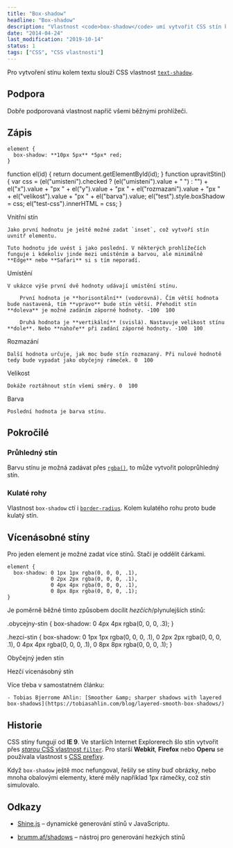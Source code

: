 ```yaml
---
title: "Box-shadow"
headline: "Box-shadow"
description: "Vlastnost <code>box-shadow</code> umí vytvořit CSS stín kolem elementu."
date: "2014-04-24"
last_modification: "2019-10-14"
status: 1
tags: ["CSS", "CSS vlastnosti"]
---
```


Pro vytvoření stínu kolem textu slouží CSS vlastnost [`text-shadow`](/text-shadow).

## Podpora

Dobře podporovaná vlastnost napříč všemi běžnými prohlížeči.

## Zápis

```
element {
  box-shadow: **10px 5px** *5px* red;
}
```

  function el(id) {
    return document.getElementById(id);
  }
  function upravitStin() {
    var css = (el("umisteni").checked ? (el("umisteni").value + " ") : "") + el("x").value + "px " + el("y").value + "px " + el("rozmazani").value + "px " + el("velikost").value + "px " + el("barva").value;
    el("test").style.boxShadow = css;
    el("test-css").innerHTML = css;
  }

  Vnitřní stín
  
    Jako první hodnotu je ještě možné zadat `inset`, což vytvoří stín uvnitř elementu.

    Tuto hodnotu jde uvést i jako poslední. V některých prohlížečích funguje i kdekoliv jinde mezi umístěním a barvou, ale minimálně **Edge** nebo **Safari** si s tím neporadí.

  Umístění
  
    V ukázce výše první dvě hodnoty udávají umístění stínu.

        První hodnota je **horisontální** (vodorovná). Čím větší hodnota bude nastavená, tím **vpravo** bude stín větší. Přehodit stín **doleva** je možné zadáním záporné hodnoty. -100  100        

        Druhá hodnota je **vertikální** (svislá). Nastavuje velikost stínu **dole**. Nebo **nahoře** při zadání záporné hodnoty. -100  100

  Rozmazání
  
    Další hodnota určuje, jak moc bude stín rozmazaný. Při nulové hodnotě tedy bude vypadat jako obyčejný rámeček. 0  100

  Velikost
  
    Dokáže roztáhnout stín všemi směry. 0  100

  Barva
  
    Poslední hodnota je barva stínu. 

## Pokročilé

### Průhledný stín

Barvu stínu je možná zadávat přes [`rgba()`](/opacity#rgba), to může vytvořit poloprůhledný stín.

### Kulaté rohy

Vlastnost `box-shadow` ctí i [`border-radius`](/border-radius). Kolem kulatého rohu proto bude kulatý stín.

## Vícenásobné stíny

Pro jeden element je možné zadat více stínů. Stačí je oddělit čárkami.

```
element {
  box-shadow: 0 1px 1px rgba(0, 0, 0, .1), 
              0 2px 2px rgba(0, 0, 0, .1), 
              0 4px 4px rgba(0, 0, 0, .1), 
              0 8px 8px rgba(0, 0, 0, .1);
}
```

Je poměrně běžné tímto způsobem docílit *hezčích*/plynulejších stínů:

  .obycejny-stin {
    box-shadow: 0 4px 4px rgba(0, 0, 0, .3);
  }
  
  .hezci-stin {
    box-shadow: 0 1px 1px rgba(0, 0, 0, .1), 
                0 2px 2px rgba(0, 0, 0, .1), 
                0 4px 4px rgba(0, 0, 0, .1), 
                0 8px 8px rgba(0, 0, 0, .1);
  }  

  Obyčejný jeden stín

  Hezčí vícenásobný stín

Více třeba v samostatném článku:

    - Tobias Bjerrome Ahlin: [Smoother &amp; sharper shadows with layered box-shadows](https://tobiasahlin.com/blog/layered-smooth-box-shadows/)

## Historie

CSS stíny fungují od **IE 9**. Ve starších Internet Explorerech šlo stín vytvořit přes [*starou* CSS vlastnost `filter`](http://msdn.microsoft.com/en-us/library/ms533086(v=vs.85).aspx). Pro starší **Webkit**, **Firefox** nebo **Operu** se používala vlastnost s [CSS prefixy](/css-prefixy).

Když `box-shadow` ještě moc nefungoval, řešily se stíny buď obrázky, nebo mnoha obalovými elementy, které měly například 1px rámečky, což stín simulovalo.

## Odkazy

  - [Shine.js](http://bigspaceship.github.io/shine.js/) – dynamické generování stínů v JavaScriptu.

  - [brumm.af/shadows](https://brumm.af/shadows) – nástroj pro generování hezkých stínů